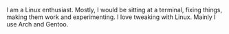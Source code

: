 I am a Linux enthusiast. Mostly, I would be sitting at a terminal, fixing things, making them work and experimenting. 
I love tweaking with Linux. Mainly I use Arch and Gentoo. 
